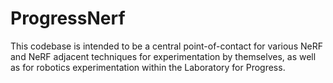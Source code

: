 # ProgressNerf

This codebase is intended to be a central point-of-contact for various NeRF and NeRF adjacent techniques for experimentation by themselves, as well as for robotics experimentation within the Laboratory for Progress.
